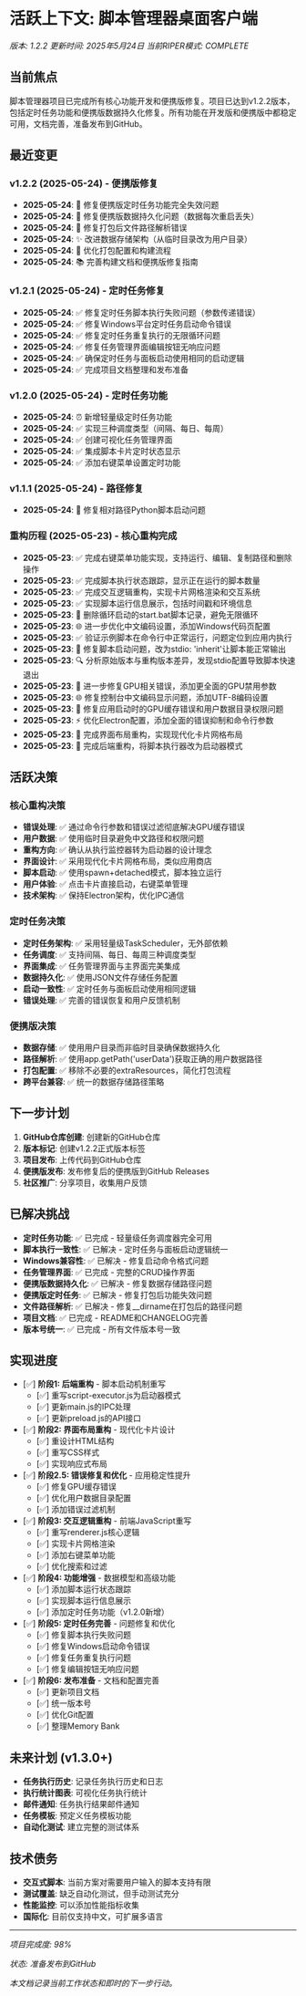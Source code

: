 # 活跃上下文: 脚本管理器桌面客户端
*版本: 1.2.2*
*更新时间: 2025年5月24日*
*当前RIPER模式: COMPLETE*

## 当前焦点
脚本管理器项目已完成所有核心功能开发和便携版修复。项目已达到v1.2.2版本，包括定时任务功能和便携版数据持久化修复。所有功能在开发版和便携版中都稳定可用，文档完善，准备发布到GitHub。

## 最近变更

### v1.2.2 (2025-05-24) - 便携版修复
- **2025-05-24**: 🐛 修复便携版定时任务功能完全失效问题
- **2025-05-24**: 🐛 修复便携版数据持久化问题（数据每次重启丢失）
- **2025-05-24**: 🐛 修复打包后文件路径解析错误
- **2025-05-24**: ✨ 改进数据存储架构（从临时目录改为用户目录）
- **2025-05-24**: 🔧 优化打包配置和构建流程
- **2025-05-24**: 📚 完善构建文档和便携版修复指南

### v1.2.1 (2025-05-24) - 定时任务修复
- **2025-05-24**: ✅ 修复定时任务脚本执行失败问题（参数传递错误）
- **2025-05-24**: ✅ 修复Windows平台定时任务启动命令错误
- **2025-05-24**: ✅ 修复定时任务重复执行的无限循环问题
- **2025-05-24**: ✅ 修复任务管理界面编辑按钮无响应问题
- **2025-05-24**: ✅ 确保定时任务与面板启动使用相同的启动逻辑
- **2025-05-24**: ✅ 完成项目文档整理和发布准备

### v1.2.0 (2025-05-24) - 定时任务功能
- **2025-05-24**: ⏰ 新增轻量级定时任务功能
- **2025-05-24**: ✅ 实现三种调度类型（间隔、每日、每周）
- **2025-05-24**: ✅ 创建可视化任务管理界面
- **2025-05-24**: ✅ 集成脚本卡片定时状态显示
- **2025-05-24**: ✅ 添加右键菜单设置定时功能

### v1.1.1 (2025-05-24) - 路径修复
- **2025-05-24**: 🔧 修复相对路径Python脚本启动问题

### 重构历程 (2025-05-23) - 核心重构完成
- **2025-05-23**: ✅ 完成右键菜单功能实现，支持运行、编辑、复制路径和删除操作
- **2025-05-23**: ✅ 完成脚本执行状态跟踪，显示正在运行的脚本数量
- **2025-05-23**: ✅ 完成交互逻辑重构，实现卡片网格渲染和交互系统
- **2025-05-23**: ✅ 实现脚本运行信息展示，包括时间戳和环境信息
- **2025-05-23**: 🔧 删除循环启动的start.bat脚本记录，避免无限循环
- **2025-05-23**: 🌐 进一步优化中文编码设置，添加Windows代码页配置
- **2025-05-23**: ✅ 验证示例脚本在命令行中正常运行，问题定位到应用内执行
- **2025-05-23**: 🔧 修复脚本启动问题，改为stdio: 'inherit'让脚本能正常输出
- **2025-05-23**: 🔍 分析原始版本与重构版本差异，发现stdio配置导致脚本快速退出
- **2025-05-23**: 🔧 进一步修复GPU相关错误，添加更全面的GPU禁用参数
- **2025-05-23**: 🌐 修复控制台中文编码显示问题，添加UTF-8编码设置
- **2025-05-23**: 🔧 修复应用启动时的GPU缓存错误和用户数据目录权限问题
- **2025-05-23**: ⚡ 优化Electron配置，添加全面的错误抑制和命令行参数
- **2025-05-23**: 🎨 完成界面布局重构，实现现代化卡片网格布局
- **2025-05-23**: 🔧 完成后端重构，将脚本执行器改为启动器模式

## 活跃决策

### 核心重构决策
- **错误处理**: ✅ 通过命令行参数和错误过滤彻底解决GPU缓存错误
- **用户数据**: ✅ 使用临时目录避免中文路径和权限问题
- **重构方向**: ✅ 确认从执行监控器转为启动器的设计理念
- **界面设计**: ✅ 采用现代化卡片网格布局，类似应用商店
- **脚本启动**: ✅ 使用spawn+detached模式，脚本独立运行
- **用户体验**: ✅ 点击卡片直接启动，右键菜单管理
- **技术架构**: ✅ 保持Electron架构，优化IPC通信

### 定时任务决策
- **定时任务架构**: ✅ 采用轻量级TaskScheduler，无外部依赖
- **任务调度**: ✅ 支持间隔、每日、每周三种调度类型
- **界面集成**: ✅ 任务管理界面与主界面完美集成
- **数据持久化**: ✅ 使用JSON文件存储任务配置
- **启动一致性**: ✅ 定时任务与面板启动使用相同逻辑
- **错误处理**: ✅ 完善的错误恢复和用户反馈机制

### 便携版决策
- **数据存储**: ✅ 使用用户目录而非临时目录确保数据持久化
- **路径解析**: ✅ 使用app.getPath('userData')获取正确的用户数据路径
- **打包配置**: ✅ 移除不必要的extraResources，简化打包流程
- **跨平台兼容**: ✅ 统一的数据存储路径策略

## 下一步计划
1. **GitHub仓库创建**: 创建新的GitHub仓库
2. **版本标记**: 创建v1.2.2正式版本标签
3. **项目发布**: 上传代码到GitHub仓库
4. **便携版发布**: 发布修复后的便携版到GitHub Releases
5. **社区推广**: 分享项目，收集用户反馈

## 已解决挑战
- **定时任务功能**: ✅ 已完成 - 轻量级任务调度器完全可用
- **脚本执行一致性**: ✅ 已解决 - 定时任务与面板启动逻辑统一
- **Windows兼容性**: ✅ 已解决 - 修复启动命令格式问题
- **任务管理界面**: ✅ 已完成 - 完整的CRUD操作界面
- **便携版数据持久化**: ✅ 已解决 - 修复数据存储路径问题
- **便携版定时任务**: ✅ 已解决 - 修复打包后功能失效问题
- **文件路径解析**: ✅ 已解决 - 修复__dirname在打包后的路径问题
- **项目文档**: ✅ 已完成 - README和CHANGELOG完善
- **版本号统一**: ✅ 已完成 - 所有文件版本号一致

## 实现进度
- [✅] **阶段1: 后端重构** - 脚本启动机制重写
  - [✅] 重写script-executor.js为启动器模式
  - [✅] 更新main.js的IPC处理
  - [✅] 更新preload.js的API接口
- [✅] **阶段2: 界面布局重构** - 现代化卡片设计
  - [✅] 重设计HTML结构
  - [✅] 重写CSS样式
  - [✅] 实现响应式布局
- [✅] **阶段2.5: 错误修复和优化** - 应用稳定性提升
  - [✅] 修复GPU缓存错误
  - [✅] 优化用户数据目录配置
  - [✅] 添加错误过滤机制
- [✅] **阶段3: 交互逻辑重构** - 前端JavaScript重写
  - [✅] 重写renderer.js核心逻辑
  - [✅] 实现卡片网格渲染
  - [✅] 添加右键菜单功能
  - [✅] 优化搜索和过滤
- [✅] **阶段4: 功能增强** - 数据模型和高级功能
  - [✅] 添加脚本运行状态跟踪
  - [✅] 实现脚本运行信息展示
  - [✅] 添加定时任务功能（v1.2.0新增）
- [✅] **阶段5: 定时任务完善** - 问题修复和优化
  - [✅] 修复脚本执行失败问题
  - [✅] 修复Windows启动命令错误
  - [✅] 修复任务重复执行问题
  - [✅] 修复编辑按钮无响应问题
- [✅] **阶段6: 发布准备** - 文档和配置完善
  - [✅] 更新项目文档
  - [✅] 统一版本号
  - [✅] 优化Git配置
  - [✅] 整理Memory Bank

## 未来计划 (v1.3.0+)
- **任务执行历史**: 记录任务执行历史和日志
- **执行统计图表**: 可视化任务执行统计
- **邮件通知**: 任务执行结果邮件通知
- **任务模板**: 预定义任务模板功能
- **自动化测试**: 建立完整的测试体系

## 技术债务
- **交互式脚本**: 当前方案对需要用户输入的脚本支持有限
- **测试覆盖**: 缺乏自动化测试，但手动测试充分
- **性能监控**: 可以添加性能指标收集
- **国际化**: 目前仅支持中文，可扩展多语言

---

*项目完成度: 98%*

*状态: 准备发布到GitHub*

*本文档记录当前工作状态和即时的下一步行动。*